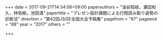 +++
date = 2017-09-21T14:34:58+09:00
paperauthors = "油谷知岐，瀬田和久，林佑樹，池田満"
papertitle = "プレゼン設計課題による行間読み取り姿勢の診断法"
direction = "第42回JSiSE全国大会予稿集"
pagefrom = "87"
pageend = "88"
year = "2017"
others = ""

+++